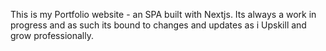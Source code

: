 This is my Portfolio website - an SPA built with Nextjs. Its always a work in progress and as such 
its bound to changes and updates as i Upskill and grow  professionally.
